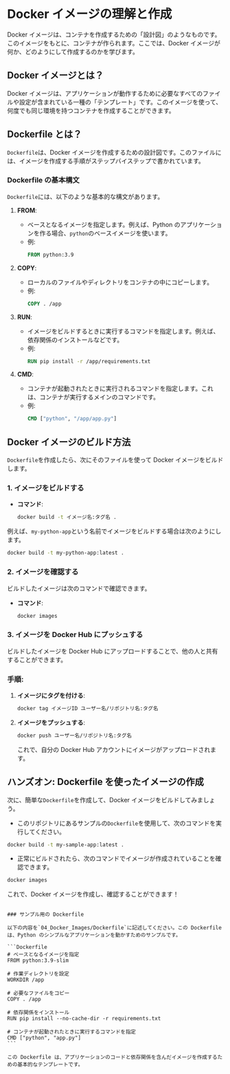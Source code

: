 # Docker イメージの理解と作成

Docker イメージは、コンテナを作成するための「設計図」のようなものです。このイメージをもとに、コンテナが作られます。ここでは、Docker イメージが何か、どのようにして作成するのかを学びます。

## Docker イメージとは？

Docker イメージは、アプリケーションが動作するために必要なすべてのファイルや設定が含まれている一種の「テンプレート」です。このイメージを使って、何度でも同じ環境を持つコンテナを作成することができます。

## Dockerfile とは？

`Dockerfile`は、Docker イメージを作成するための設計図です。このファイルには、イメージを作成する手順がステップバイステップで書かれています。

### Dockerfile の基本構文

`Dockerfile`には、以下のような基本的な構文があります。

1. **FROM**:

   - ベースとなるイメージを指定します。例えば、Python のアプリケーションを作る場合、`python`のベースイメージを使います。
   - 例:
     ```Dockerfile
     FROM python:3.9
     ```

2. **COPY**:

   - ローカルのファイルやディレクトリをコンテナの中にコピーします。
   - 例:
     ```Dockerfile
     COPY . /app
     ```

3. **RUN**:

   - イメージをビルドするときに実行するコマンドを指定します。例えば、依存関係のインストールなどです。
   - 例:
     ```Dockerfile
     RUN pip install -r /app/requirements.txt
     ```

4. **CMD**:
   - コンテナが起動されたときに実行されるコマンドを指定します。これは、コンテナが実行するメインのコマンドです。
   - 例:
     ```Dockerfile
     CMD ["python", "/app/app.py"]
     ```

## Docker イメージのビルド方法

`Dockerfile`を作成したら、次にそのファイルを使って Docker イメージをビルドします。

### 1. イメージをビルドする

- **コマンド**:
  ```bash
  docker build -t イメージ名:タグ名 .
  ```

例えば、`my-python-app`という名前でイメージをビルドする場合は次のようにします。

```bash
docker build -t my-python-app:latest .
```

### 2. イメージを確認する

ビルドしたイメージは次のコマンドで確認できます。

- **コマンド**:
  ```bash
  docker images
  ```

### 3. イメージを Docker Hub にプッシュする

ビルドしたイメージを Docker Hub にアップロードすることで、他の人と共有することができます。

### 手順:

1. **イメージにタグを付ける**:

   ```bash
   docker tag イメージID ユーザー名/リポジトリ名:タグ名
   ```

2. **イメージをプッシュする**:
   ```bash
   docker push ユーザー名/リポジトリ名:タグ名
   ```
   これで、自分の Docker Hub アカウントにイメージがアップロードされます。

## ハンズオン: Dockerfile を使ったイメージの作成

次に、簡単な`Dockerfile`を作成して、Docker イメージをビルドしてみましょう。

- このリポジトリにあるサンプルの`Dockerfile`を使用して、次のコマンドを実行してください。

```bash
docker build -t my-sample-app:latest .
```

- 正常にビルドされたら、次のコマンドでイメージが作成されていることを確認できます。

```bash
docker images
```

これで、Docker イメージを作成し、確認することができます！

````

### サンプル用の Dockerfile

以下の内容を`04_Docker_Images/Dockerfile`に記述してください。この Dockerfile は、Python のシンプルなアプリケーションを動かすためのサンプルです。

```Dockerfile
# ベースとなるイメージを指定
FROM python:3.9-slim

# 作業ディレクトリを設定
WORKDIR /app

# 必要なファイルをコピー
COPY . /app

# 依存関係をインストール
RUN pip install --no-cache-dir -r requirements.txt

# コンテナが起動されたときに実行するコマンドを指定
CMD ["python", "app.py"]
```

この Dockerfile は、アプリケーションのコードと依存関係を含んだイメージを作成するための基本的なテンプレートです。
````

